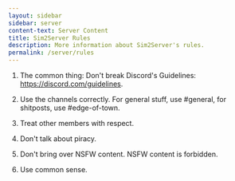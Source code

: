 ```yaml
---
layout: sidebar
sidebar: server
content-text: Server Content
title: Sim2Server Rules
description: More information about Sim2Server's rules.
permalink: /server/rules
---
```


1. The common thing: Don't break Discord's Guidelines: https://discord.com/guidelines.

2. Use the channels correctly. For general stuff, use #general, for shitposts, use #edge-of-town.

3. Treat other members with respect.

4. Don't talk about piracy.

5. Don't bring over NSFW content. NSFW content is forbidden.

6. Use common sense.
